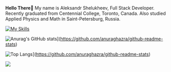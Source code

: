 **Hello There🤘**
My name is Aleksandr Shelukheev, Full Stack Developer. Recently graduated from Centennial College, Toronto, Canada. Also studied Applied Physics and Math in Saint-Petersburg, Russia. 

[![My Skills](https://skillicons.dev/icons?i=js,cs,ts,html,css,dotnet,nodejs,react,aws)](https://skillicons.dev)

![Anurag's GitHub stats](https://github-readme-stats.vercel.app/api?username=aleksandr-shel)](https://github.com/anuraghazra/github-readme-stats)

![Top Langs](https://github-readme-stats.vercel.app/api/top-langs/?username=aleksandr-shel&layout=compact)](https://github.com/anuraghazra/github-readme-stats)

<!--![](https://pluralsight.imgix.net/paths/path-icons/csharp-e7b8fcd4ce.png) -->
![](https://www.linkedin.com/sharing/share-offsite/?url={https://www.linkedin.com/in/alex-shel/})
